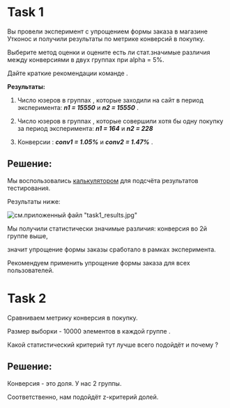 # Task 1

Вы провели эксперимент c упрощением формы заказа в магазине Утконос и получили результаты по метрике конверсий в покупку. 

Выберите метод оценки и оцените есть ли стат.значимые различия между конверсиями в двух группах при alpha = 5%. 

Дайте краткие рекомендации команде .

**Результаты:** 

1) Число юзеров в группах , которые заходили на сайт в период эксперимента: ***n1 = 15550*** и ***n2 = 15550*** . 

2) Число юзеров в группах , которые совершили хотя бы одну покупку за период эксперимента: ***n1 = 164*** и ***n2 = 228***

3) Конверсии : ***conv1 = 1.05%*** и ***conv2 = 1.47%*** .

## Решение:

Мы воспользовались [калькулятором](https://abtestguide.com/calc/) для подсчёта результатов тестирования.

Результаты ниже:

![см.приложенный файл "task1_results.jpg"](https://github.com/edukambarov/AB_testing_/new/main/screens_hw_sem5/task1_results.jpg)

Мы получили статистически значимые различия: конверсия во 2й группе выше,

значит упрощение формы заказы сработало в рамках эксперимента.

Рекомендуем применить упрощение формы заказа для всех пользователей.



# Task 2

Сравниваем метрику конверсия в покупку. 

Размер выборки - 10000 элементов в каждой группе . 

Какой статистический критерий тут лучше всего подойдёт и почему ?


## Решение:

Конверсия - это доля. У нас 2 группы.

Соответственно, нам подойдёт z-критерий долей.


